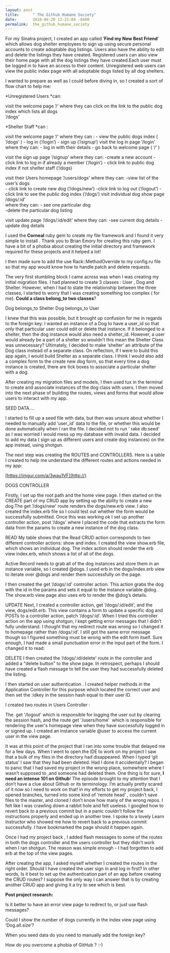 ```yaml
---
layout: post
title:      " The Github Humane Society"
date:       2018-06-20 13:21:04 -0400
permalink:  the_github_humane_society
---
```



For my Sinatra project, I created an app called ‘**Find my New Best Friend**’ which allows dog shelter employees to sign up using secure personal accounts to create adoptable dog listings. Users also have the ability to edit and delete the listings they have created. Registered users can also view their home page with all the dog listings they have created.Each user must be logged in to have an access to their content. Unregistered web users can view the public index page with all adoptable dogs listed by all dog shelters. 

I wanted to prepare as well as I could before diving in, so I created a sort of flow chart to help me:

*Unregistered Users *can:

visit the welcome page    ‘/‘    where they can click on the link to the public dog index which lists all dogs  
 ‘/dogs’


*Shelter Staff *can :

visit the welcome page    ‘/‘
    	where they can :  		- view the public dogs index ( ‘/dogs’ )
   						- log in      (‘/login’)
   						- sign up  (‘/signup’)
visit the log in page       ‘/login’
   	 where they can:		 - log in  with their details 
    						- go back to welcome page  ( ‘/‘ )           

visit the sign up page  ‘/signup’
          where they can: 		-create a new account
   						 - click link to log in if already a member (‘/login’)
                                          	-  click link to public dog index if not shelter staff (‘/dogs)
     
visit their Users homepage   ‘/users/dogs’
  	  where they can:      	-view list of the user’s dogs   
  						- click link to create new dog                 (‘/dogs/new’)
  						-click link to log out                                (‘/logout’)
   						-click link to see the public dog index    (‘/dogs’) 
visit individual dog show page        /dogs/:id'      
           where they can:             - see one particular dog                          
						-delete the particular dog listing

visit update page                        ‘/dogs/:id/edit’
          where they can: 		-see current dog details
						-update dog details 

  

I used the **Corneal** ruby gem to create my file framework and I found it very simple to install . Thank you to Brian Emory for creating this ruby gem. I have a bit of a phobia about creating the initial directory and framework required for these projects and it helped a lot!

I then made sure to add the use Rack::MethodOverride to my config.ru file so that my app would know how to handle patch and delete requests. 

The very first stumbling block I came across was when I was creating my initial migration files. I had planned to create 3 classes : User , Dog and Shelter. However, when I had to state the relationship between the three classes, I started to worry that I was creating something too complex ( for me). **Could a class belong_to two classes**?



Dog belongs_to Shelter
Dog belongs_to User 

I knew that this was possible, but it brought up confusion for me in regards to the foreign key. I wanted an instance of a Dog to have a user_id so that only that particular user could edit or delete that instance. If it belonged to a shelter, then the dog instance would also need a shelter_id. However, a user would already  be a part of a shelter so wouldn’t this mean the Shelter Class was unnecessary? Ultimately, I decided to make ‘shelter’ an attribute of the Dog class instead of a separate class. On reflection,  If I were to build this app again, I would build Shelter as a separate class. I think I would also add a complex form to the create new dog form,  so that every time a dog instance is created, there are tick boxes to associate a particular shelter with a dog.  

After creating my migration files and models, I then used tux in the terminal to create and associate instances of the dog class with users.  I then moved into the next phase of building the routes, views and forms that would allow users to interact with my app. 


 SEED DATA….    

I started to fill up a seed file with data, but then was unsure about whether I needed to manually add ‘user_id’ data to the file, or whether this would be done automatically when I ran the file. I decided not to run ‘ rake db:seed’ as I was worried I would mess up my database with invalid data.  I decided to add my data ( sign up as different users and create dog instances)  on the app instead, using shotgun. 

The next step was creating the ROUTES and CONTROLLERS.  Here is a table I created to help me understand the different routes and actions needed in my app:   

[https://imgur.com/a/3wau1VF](http://)



DOGS CONTROLLER 

Firstly, I set up the root path and the home view page. I then started on the CREATE part of my CRUD app by setting up the ability to create a new dog.The get ‘/dogs/new'  route  renders the dogs/new.erb view.  I also created the index.erb file so I could test out whether the form would be successfully submitted. Once this was working ok I set up another controller action, post ‘/dogs'  where I placed the code that extracts the form data from the params to create a new instance of the dog class. 

READ
My table shows that the Read CRUD action corresponds to two different controller actions: show and index.  I created the view show.erb file, which shows an individual dog. The index action should render the erb view index.erb, which shows a list of all of the dogs.

Active Record needs to grab all of the dog instances and store them in an instance variable, so I created @dogs. I used erb in  the dogs/index.erb view  to iterate over @dogs and render them successfully on the page.

I then created the get ‘/dogs/:id' controller action. This action grabs the dog with the id in the params and sets it equal to the instance variable @dog . The show.erb view page also uses erb to render the @dog’s details.

UPDATE
Next, I created a controller action, get ‘/dogs/:id/edit', and the view, dogs/edit.erb. This view contains a form to update a specific dog and POSTs to a controller action, patch ‘/dogs/:id'. When I tried this controller action on the app using shotgun, I kept getting error messages that I didn’t fully understand. I thought that my redirect route was wrong so I changed it to homepage rather than /dogs/:id’. I still got the same error message though so I figured something must be wrong with the edit form itself. Sure enough, I had made a small punctuation error in the input part of the form. I changed it to read: 

<input id="hidden" type="hidden" name="_method" value="patch">


DELETE
I then created the  ‘/dogs/:id/delete' route in the controller and added a "delete button" to the show page.  In retrospect, perhaps I should have created a flash message to tell the user they had successfully deleted the listing. 

I then started on user authentication . I created helper methods in the Application Controller for this purpose which located the correct user and then set the :idkey in the session hash equal to their user ID.

I  created two  routes  in Users Controller :

The    get '/logout' which is responsible for logging the user out by clearing the session hash,
and the  route   get  '/users/home'  which is responsible for rendering the user's homepage view when they have successfully logged in or signed up. I created an instance variable @user to access the current user in the view page.

It was at this point  of the project that I ran into some trouble that delayed me for a few days. When I went to open the IDE to work on my project I saw that a bulk of my files in the directory had disappeared. When I typed ‘git status’ I saw that they had been deleted. Had I done it accidentally? I began to panic that I had saved my project in the wrong place, somewhere where I wasn’t supposed to ,and someone had deleted them. One thing is for sure, **I need an intense 101 on Github**! The episode brought to my attention that I don’t have a clue about Github or its terminology.  I’m actually pretty scared of it now so I need to work on that! in my efforts to get my project back,  I opened branches, turned into some kind of ‘remote head’ , couldn’t save files to the master, and cloned I don’t know how many of the wrong repos. I felt like I was crawling down a rabbit hole and felt useless. I googled how to revert back to a previous commit but in a panic couldn’t follow the instructions properly and ended up in another tree. I spoke to a lovely Learn Instructor who showed me how to revert back to a  previous commit successfully. I have bookmarked the page should it happen again. 
 
Once I had my project back , I added flash messages to some of the routes in both the dogs controller and the users controller but they didn’t work when I ran shotgun.  The reason was simple enough - I had forgotten to add erb at the top of the view pages. 

After creating the app, I asked myself whether I created the routes in the right order. Should I have created the user sign in and log in first? In other words, Is it best to set up the authentication part of an app before creating the CRUD routes? I suppose the only way I can answer that is by creating another CRUD app and giving it a try to see which is best. 

**Post project research:**

Is it better to have an error view page to redirect to,  or just use flash messages?

Could I show the number of dogs currently in the index view page using ‘Dog.all.size’?

When you seed data do you need to manually add the foreign key? 

How do you overcome a phobia of GitHub ? :-) 
